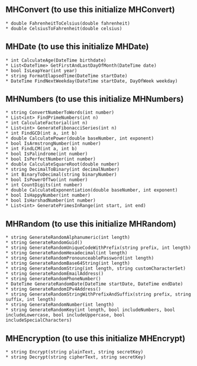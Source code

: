 ## MHConvert (to use this initialize MHConvert)
    * double FahrenheitToCelsius(double fahrenheit)
    * double CelsiusToFahrenheit(double celsius)

## MHDate (to use this initialize MHDate)
    * int CalculateAge(DateTime birthdate)
    * List<DateTime> GetFirstAndLastDayOfMonth(DateTime date)
    * bool IsLeapYear(int year)
    * string FormatElapsedTime(DateTime startDate)
    * DateTime FindNextWeekday(DateTime startDate, DayOfWeek weekday)

## MHNumbers (to use this initialize MHNumbers)
    * string ConvertNumberToWords(int number)
    * List<int> FindPrimeNumbers(int n)
    * int CalculateFactorial(int n)
    * List<int> GenerateFibonacciSeries(int n)
    * int FindGCD(int a, int b)
    * double CalculatePower(double baseNumber, int exponent)
    * bool IsArmstrongNumber(int number)
    * int FindLCM(int a, int b)
    * bool IsPalindrome(int number)
    * bool IsPerfectNumber(int number)
    * double CalculateSquareRoot(double number)
    * string DecimalToBinary(int decimalNumber)
    * int BinaryToDecimal(string binaryNumber)
    * bool IsPowerOfTwo(int number)
    * int CountDigits(int number)
    * double CalculateExponentiation(double baseNumber, int exponent)
    * bool IsHappyNumber(int number)
    * bool IsHarshadNumber(int number)
    * List<int> GeneratePrimesInRange(int start, int end)

## MHRandom (to use this initialize MHRandom)
    * string GenerateRandomAlphanumeric(int length)
    * string GenerateRandomGuid()
    * string GenerateRandomUniqueCodeWithPrefix(string prefix, int length)
    * string GenerateRandomHexadecimal(int length)
    * string GenerateRandomPronounceablePassword(int length)
    * string GenerateRandomBase64String(int length)
    * string GenerateRandomString(int length, string customCharacterSet)
    * string GenerateRandomEmailAddress()
    * string GenerateRandomPhoneNumber()
    * DateTime GenerateRandomDate(DateTime startDate, DateTime endDate)
    * string GenerateRandomIPv4Address()
    * string GenerateRandomStringWithPrefixAndSuffix(string prefix, string suffix, int length)
    * string GenerateRandomNumber(int length)
    * string GenerateRandomKey(int length, bool includeNumbers, bool includeLowercase, bool includeUppercase, bool includeSpecialCharacters)

## MHEncryption (to use this initialize MHEncrypt)
    * string Encrypt(string plainText, string secretKey)
    * string Decrypt(string cipherText, string secretKey)